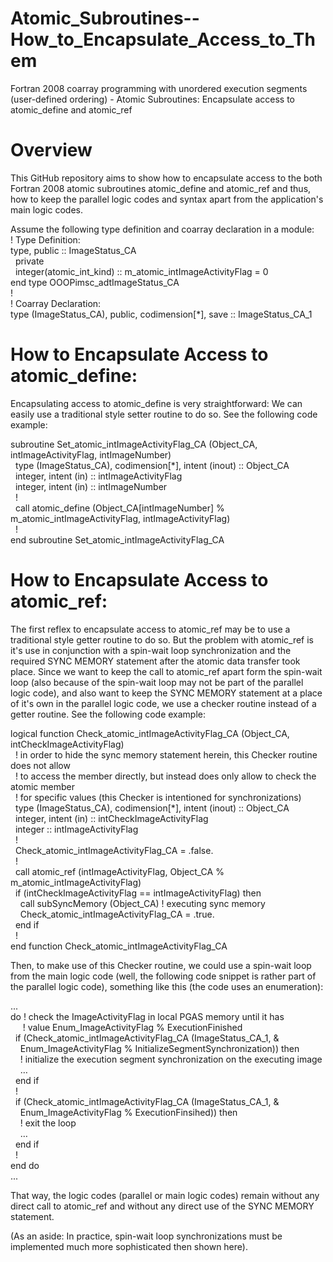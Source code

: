 # Atomic_Subroutines--How_to_Encapsulate_Access_to_Them
Fortran 2008 coarray programming with unordered execution segments (user-defined ordering) - Atomic Subroutines: Encapsulate access to atomic_define and atomic_ref

# Overview
This GitHub repository aims to show how to encapsulate access to the both Fortran 2008 atomic subroutines atomic_define and atomic_ref and thus, how to keep the parallel logic codes and syntax apart from the application's main logic codes.
<br />

Assume the following type definition and coarray declaration in a module:<br />
!  Type Definition:<br />
type, public :: ImageStatus_CA<br />
&nbsp;&nbsp;private<br />
&nbsp;&nbsp;integer(atomic_int_kind) :: m_atomic_intImageActivityFlag = 0<br />
end type OOOPimsc_adtImageStatus_CA<br />
!<br />
! Coarray Declaration:<br />
type (ImageStatus_CA), public, codimension[*], save :: ImageStatus_CA_1<br />

# How to Encapsulate Access to atomic_define:
Encapsulating access to atomic_define is very straightforward: We can easily use a traditional style setter routine to do so. See the following code example:<br />

subroutine Set_atomic_intImageActivityFlag_CA (Object_CA, intImageActivityFlag, intImageNumber)<br />
&nbsp;&nbsp;type (ImageStatus_CA), codimension[*], intent (inout) :: Object_CA<br />
&nbsp;&nbsp;integer, intent (in) :: intImageActivityFlag<br />
&nbsp;&nbsp;integer, intent (in) :: intImageNumber<br />
&nbsp;&nbsp;!<br />
&nbsp;&nbsp;call atomic_define (Object_CA[intImageNumber] % m_atomic_intImageActivityFlag, intImageActivityFlag)<br />
&nbsp;&nbsp;!<br />
end subroutine Set_atomic_intImageActivityFlag_CA<br />

# How to Encapsulate Access to atomic_ref:
The first reflex to encapsulate access to atomic_ref may be to use a traditional style getter routine to do so. But the problem with atomic_ref is it's use in conjunction with a spin-wait loop synchronization and the required SYNC MEMORY statement after the atomic data transfer took place. Since we want to keep the call to atomic_ref apart form the spin-wait loop (also because of the spin-wait loop may not be part of the parallel logic code), and also want to keep the SYNC MEMORY statement at a place of it's own in the parallel logic code, we use a checker routine instead of a getter routine. See the following code example:

logical function Check_atomic_intImageActivityFlag_CA (Object_CA, intCheckImageActivityFlag)<br />
&nbsp;&nbsp;! in order to hide the sync memory statement herein, this Checker routine does not allow<br />
&nbsp;&nbsp;! to access the member directly, but instead does only allow to check the atomic member<br />
&nbsp;&nbsp;! for specific values (this Checker is intentioned for synchronizations)<br />
&nbsp;&nbsp;type (ImageStatus_CA), codimension[*], intent (inout) :: Object_CA<br />
&nbsp;&nbsp;integer, intent (in) :: intCheckImageActivityFlag<br />
&nbsp;&nbsp;integer :: intImageActivityFlag<br />
&nbsp;&nbsp;!<br />
&nbsp;&nbsp;Check_atomic_intImageActivityFlag_CA = .false.<br />
&nbsp;&nbsp;!<br />
&nbsp;&nbsp;call atomic_ref (intImageActivityFlag, Object_CA % m_atomic_intImageActivityFlag)<br />
&nbsp;&nbsp;if (intCheckImageActivityFlag == intImageActivityFlag) then<br />
&nbsp;&nbsp;&nbsp;&nbsp;call subSyncMemory (Object_CA) ! executing sync memory<br />
&nbsp;&nbsp;&nbsp;&nbsp;Check_atomic_intImageActivityFlag_CA = .true.<br />
&nbsp;&nbsp;end if<br />
&nbsp;&nbsp;!<br />
end function Check_atomic_intImageActivityFlag_CA<br />


Then, to make use of this Checker routine, we could use a spin-wait loop from the main logic code (well, the following code snippet is rather part of the parallel logic code), something like this (the code uses an enumeration):<br />

...<br />
do ! check the ImageActivityFlag in local PGAS memory until it has<br />
&nbsp;&nbsp;&nbsp;&nbsp;&nbsp;! value Enum_ImageActivityFlag % ExecutionFinished<br />
&nbsp;&nbsp;if (Check_atomic_intImageActivityFlag_CA (ImageStatus_CA_1, &<br />
&nbsp;&nbsp;&nbsp;&nbsp;Enum_ImageActivityFlag % InitializeSegmentSynchronization)) then<br />
&nbsp;&nbsp;&nbsp;&nbsp;! initialize the execution segment synchronization on the executing image<br />
&nbsp;&nbsp;&nbsp;&nbsp;…<br />
&nbsp;&nbsp;end if<br />
&nbsp;&nbsp;!<br />
&nbsp;&nbsp;if (Check_atomic_intImageActivityFlag_CA (ImageStatus_CA_1, &<br />
&nbsp;&nbsp;&nbsp;&nbsp;Enum_ImageActivityFlag % ExecutionFinsihed)) then<br />
&nbsp;&nbsp;&nbsp;&nbsp;! exit the loop<br />
&nbsp;&nbsp;&nbsp;&nbsp;…<br />
&nbsp;&nbsp;end if<br />
&nbsp;&nbsp;!<br />
end do<br />
...<br />

That way, the logic codes (parallel or main logic codes) remain without any direct call to atomic_ref and without any direct use of the SYNC MEMORY statement.

(As an aside: In practice, spin-wait loop synchronizations must be implemented much more sophisticated then shown here).
